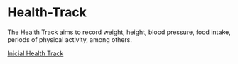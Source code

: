 # Health-Track
The Health Track aims to record weight, height, blood pressure, food intake, periods of physical activity, among others.


[Inicial Health Track](https://github.com/GustavoPetry/Health-Track/blob/master/Inicial%20Health%20Track.jpg?raw=true)
